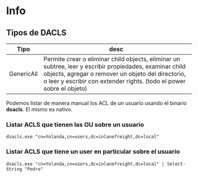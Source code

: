 # Info

## Tipos de DACLS

| Tipo | desc |
|-----|-------|
| GenericAll |  Permite crear o eliminar child objects, eliminar un subtree, leer y escribir propiedades, examinar child objects, agregar o remover un objeto del directorio, o leer y escribir con extender rights. (todo el power sobre el objeto) |


Podemos listar de manera manual los ACL de un usuario usando el binario **dsacls**. El mismo es nativo.

### Listar ACLS que tienen las OU sobre un usuario

    dsacls.exe "cn=Yolanda,cn=users,dc=inlanefreight,dc=local"

### Listar ACLS que tiene un user en particular sobre el usuario

    dsacls.exe "cn=Yolanda,cn=users,dc=inlanefreight,dc=local" | Select-String "Pedro"

